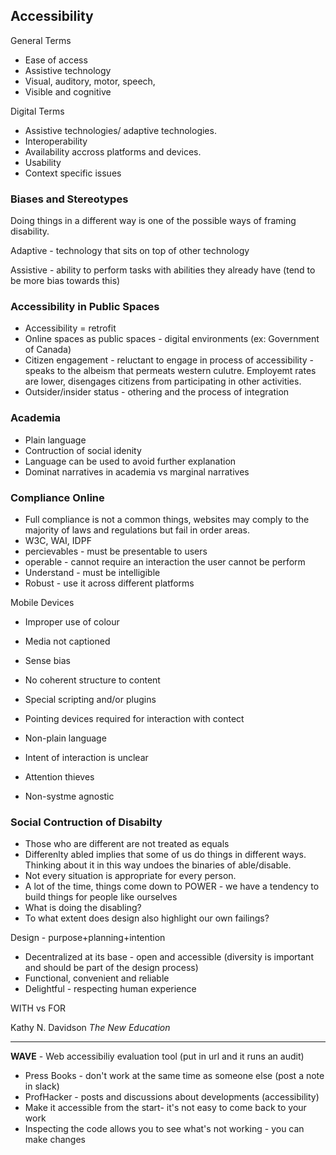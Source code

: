 ## Accessibility

General Terms 
- Ease of access 
- Assistive technology 
- Visual, auditory, motor, speech, 
- Visible and cognitive 

Digital Terms 
- Assistive technologies/ adaptive technologies. 
- Interoperability 
- Availability accross platforms and devices. 
- Usability 
- Context specific issues 

### Biases and Stereotypes
Doing things in a different way is one of the possible ways of framing disability. 

Adaptive - technology that sits on top of other technology

Assistive - ability to perform tasks with abilities they already have (tend to be more bias towards this) 

### Accessibility in Public Spaces 
- Accessibility = retrofit 
- Online spaces as public spaces - digital environments (ex: Government of Canada)
- Citizen engagement - reluctant to engage in process of accessibility - speaks to the albeism that permeats western culutre. Employemt rates are lower, disengages citizens from participating in other activities. 
- Outsider/insider status - othering and the process of integration 

### Academia 
- Plain language 
- Contruction of social idenity 
- Language can be used to avoid further explanation 
- Dominat narratives in academia vs marginal narratives 

### Compliance Online 
- Full compliance is not a common things, websites may comply to the majority of laws and regulations but fail in order areas. 
- W3C, WAI, IDPF 
- percievables - must be presentable to users 
- operable - cannot require an interaction the user cannot be perform 
- Understand - must be intelligible 
- Robust - use it across different platforms 

Mobile Devices 

- Improper use of colour 
- Media not captioned 
- Sense bias 

- No coherent structure to content 
- Special scripting and/or plugins 
- Pointing devices required for interaction with contect 

- Non-plain language 
- Intent of interaction is unclear 
- Attention thieves 
- Non-systme agnostic 

### Social Contruction of Disabilty 
- Those who are different are not treated as equals 
- Differenlty abled implies that some of us do things in different ways. Thinking about it in this way undoes the binaries of able/disable. 
- Not every situation is appropriate for every person. 
- A lot of the time, things come down to POWER - we have a tendency to build things for people like ourselves 
- What is doing the disabling?
- To what extent does design also highlight our own failings?

Design - purpose+planning+intention 
- Decentralized at its base - open and accessible (diversity is important and should be part of the design process)
- Functional, convenient and reliable 
- Delightful - respecting human experience 

WITH vs FOR 

Kathy N. Davidson *The New Education*

------- 

**WAVE** - Web accessibiliy evaluation tool (put in url and it runs an audit)
- Press Books - don't work at the same time as someone else (post a note in slack)
- ProfHacker - posts and discussions about developments (accessibility)
- Make it accessible from the start- it's not easy to come back to your work 
- Inspecting the code allows you to see what's not working - you can make changes 


























































































































































































